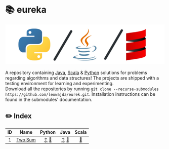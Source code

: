 # :books: eureka

![banner](banner.png "eureka")

A repository containing [Java](https://www.github.com/leowajda/eureka-java), [Scala](https://www.github.com/leowajda/eureka-scala) & [Python](https://www.github.com/leowajda/eureka-python) solutions for problems regarding algorithms and data structures!
The projects are shipped with a testing environment for learning and experimenting.\
Download all the repositories by running `git clone --recurse-submodules https://github.com/leowajda/eurek.git`. Installation instructions can be found in the submodules' documentation.


## :pencil2: Index

| ID  |                       Name                        |                                                                                                          Python                                                                                                           |                                                                                                                      Java                                                                                                                      |                                                              Scala                                                              |
|:---:|:-------------------------------------------------:|:-------------------------------------------------------------------------------------------------------------------------------------------------------------------------------------------------------------------------:|:----------------------------------------------------------------------------------------------------------------------------------------------------------------------------------------------------------------------------------------------:|:-------------------------------------------------------------------------------------------------------------------------------:|
|  1  | [Two Sum](https://leetcode.com/problems/two-sum/) | [:arrow_up_down:](https://github.com/leowajda/eureka-python/blob/master/src/array/iterative/lc_0001.py) [:arrows_counterclockwise:](https://github.com/leowajda/eureka-python/blob/master/src/array/recursive/lc_0001.py) | [:arrow_up_down:](https://github.com/leowajda/eureka-java/blob/master/src/main/java/array/iterative/LC_0001.java) [:arrows_counterclockwise:](https://github.com/leowajda/eureka-java/blob/master/src/main/java/array/recursive/LC_0001.java)  | [:arrows_counterclockwise:](https://github.com/leowajda/eureka-scala/blob/master/src/main/scala/array/recursive/LC_0001.scala)  |**
